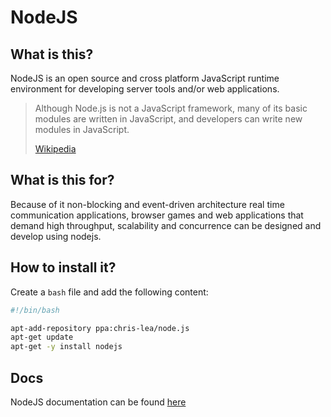 # NodeJS

## What is this?

NodeJS is an open source and cross platform JavaScript runtime environment for developing server tools and/or web applications.

> Although Node.js is not a JavaScript framework, many of its basic modules are written in JavaScript, and developers can write new modules in JavaScript.
>
> [Wikipedia](https://en.wikipedia.org/wiki/Node.js)

## What is this for?

Because of it non-blocking and event-driven architecture real time communication applications, browser games and web applications that demand high throughput, scalability and concurrence can be designed and develop using nodejs.

## How to install it?

Create a `bash` file and add the following content:

```bash
#!/bin/bash

apt-add-repository ppa:chris-lea/node.js
apt-get update
apt-get -y install nodejs
```

## Docs

NodeJS documentation can be found [here](https://nodejs.org/en/docs/)
